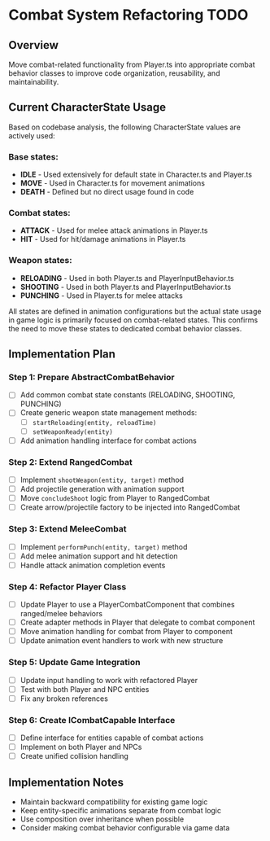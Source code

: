 # Combat System Refactoring TODO

## Overview
Move combat-related functionality from Player.ts into appropriate combat behavior classes to improve code organization, reusability, and maintainability.

## Current CharacterState Usage

Based on codebase analysis, the following CharacterState values are actively used:

### Base states:

- **IDLE** - Used extensively for default state in Character.ts and Player.ts
- **MOVE** - Used in Character.ts for movement animations
- **DEATH** - Defined but no direct usage found in code

### Combat states:

- **ATTACK** - Used for melee attack animations in Player.ts
- **HIT** - Used for hit/damage animations in Player.ts

### Weapon states:

- **RELOADING** - Used in both Player.ts and PlayerInputBehavior.ts
- **SHOOTING** - Used in both Player.ts and PlayerInputBehavior.ts
- **PUNCHING** - Used in Player.ts for melee attacks

All states are defined in animation configurations but the actual state usage in game logic is primarily focused on combat-related states. This confirms the need to move these states to dedicated combat behavior classes.

## Implementation Plan

### Step 1: Prepare AbstractCombatBehavior

- [ ] Add common combat state constants (RELOADING, SHOOTING, PUNCHING)
- [ ] Create generic weapon state management methods:
  - [ ] `startReloading(entity, reloadTime)`
  - [ ] `setWeaponReady(entity)`
- [ ] Add animation handling interface for combat actions

### Step 2: Extend RangedCombat

- [ ] Implement `shootWeapon(entity, target)` method
- [ ] Add projectile generation with animation support
- [ ] Move `concludeShoot` logic from Player to RangedCombat
- [ ] Create arrow/projectile factory to be injected into RangedCombat

### Step 3: Extend MeleeCombat

- [ ] Implement `performPunch(entity, target)` method
- [ ] Add melee animation support and hit detection
- [ ] Handle attack animation completion events

### Step 4: Refactor Player Class

- [ ] Update Player to use a PlayerCombatComponent that combines ranged/melee behaviors
- [ ] Create adapter methods in Player that delegate to combat component
- [ ] Move animation handling for combat from Player to component
- [ ] Update animation event handlers to work with new structure

### Step 5: Update Game Integration

- [ ] Update input handling to work with refactored Player
- [ ] Test with both Player and NPC entities
- [ ] Fix any broken references

### Step 6: Create ICombatCapable Interface

- [ ] Define interface for entities capable of combat actions
- [ ] Implement on both Player and NPCs
- [ ] Create unified collision handling

## Implementation Notes

- Maintain backward compatibility for existing game logic
- Keep entity-specific animations separate from combat logic
- Use composition over inheritance when possible
- Consider making combat behavior configurable via game data 